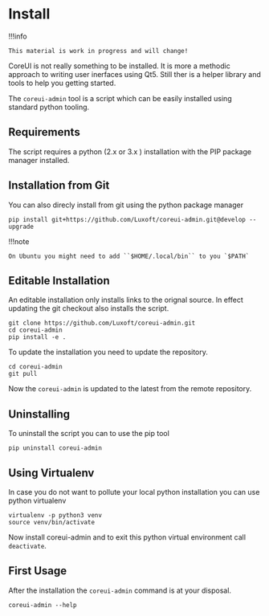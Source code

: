 # Install

!!!info

    This material is work in progress and will change!


CoreUI is not really something to be installed. It is more a methodic approach to writing user inerfaces using Qt5.
Still ther is a helper library and tools to help you getting started.

The `coreui-admin` tool is a script which can be easily installed using standard python tooling.

## Requirements

The script requires a python (2.x or 3.x ) installation with the PIP package manager installed.

## Installation from Git

You can also direcly install from git using the python package manager

    pip install git+https://github.com/Luxoft/coreui-admin.git@develop --upgrade

!!!note

    On Ubuntu you might need to add ``$HOME/.local/bin`` to you `$PATH`

## Editable Installation

An editable installation only installs links to the orignal source. In effect updating the git checkout also installs the script.

    git clone https://github.com/Luxoft/coreui-admin.git
    cd coreui-admin
    pip install -e .

To update the installation you need to update the repository.

    cd coreui-admin
    git pull

Now the `coreui-admin` is updated to the latest from the remote repository.


## Uninstalling

To uninstall the script you can to use the pip tool

    pip uninstall coreui-admin


## Using Virtualenv

In case you do not want to pollute your local python installation you can use python virtualenv

    virtualenv -p python3 venv
    source venv/bin/activate

Now install coreui-admin and to exit this python virtual environment call `deactivate`.

## First Usage

After the installation the `coreui-admin` command is at your disposal.

    coreui-admin --help
